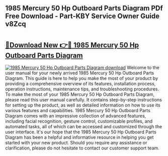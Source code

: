 ## 1985 Mercury 50 Hp Outboard Parts Diagram PDf Free Download - Part-KBY Service Owner Guide v8Zcq

# <h2><a href="http://dfrhls.blite.top/?on=1985+Mercury+50+Hp+Outboard+Parts+Diagram">🔗Download New 👉🔴 1985 Mercury 50 Hp Outboard Parts Diagram</a></h2>

[![1985 Mercury 50 Hp Outboard Parts Diagram download](https://i.imgur.com/lujVjoI.png)](http://dfrhls.blite.top/?on=1985+Mercury+50+Hp+Outboard+Parts+Diagram)
Welcome to the user manual for your newly arrived 1985 Mercury 50 Hp Outboard Parts Diagram. This guide is here to help you make the most of your product by providing a comprehensive overview of its features, installation process, operation instructions, maintenance tips, and troubleshooting procedures. To make the most of your 1985 Mercury 50 Hp Outboard Parts Diagram, please read this user manual carefully. It contains step-by-step instructions for setting up the product, as well as detailed information on how to use its various features and capabilities. 1985 Mercury 50 Hp Outboard Parts Diagram comes with an impressive collection of advanced features, including facial recognition, gesture control, customizable profiles, and automated tasks, all of which can be accessed and customized through the user interface. It's our hope that the 1985 Mercury 50 Hp Outboard Parts Diagram has been a helpful and informative resource in helping you get started with your new product. Should you require any assistance or clarification, please do not hesitate to contact our customer support team.
